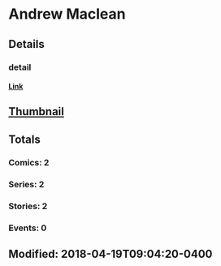 # Andrew  Maclean 
## Details
### detail
#### [Link](http://marvel.com/comics/creators/13227/andrew_maclean?utm_campaign=apiRef&utm_source=225578a89fc76f3d20fbffda5d17a88d)
## [Thumbnail](http://i.annihil.us/u/prod/marvel/i/mg/b/40/image_not_available.jpg)
## Totals
### Comics: 2
### Series: 2
### Stories: 2
### Events: 0
## Modified: 2018-04-19T09:04:20-0400